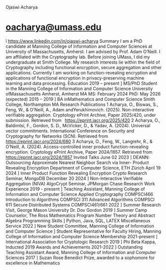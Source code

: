 Ojaswi Acharya
# oacharya@umass.edu
ï https://www.linkedin.com/in/ojaswi-acharya
Summary
I am a PhD candidate at Manning College of Information and Computer Sciences at University of
Massachusetts, Amherst. I am advised by Prof. Adam O’Neill. I am affiliated with the Cryptography lab.
Before joining UMass, I did my undergraduate at Smith College.
My research interests lie within the field of Cryptography including functional encryption, secure
aggregation and other applications. Currently I am working on function-revealing encryption and
applications of functional encryption in privacy-preserving machine learning and data processing.
Education
2019 – present ] MS/PhD Student in the Manning College of Information and Computer Science
University ofMassachusetts Amherst, Amherst MA
MS: February 2024
PhD: May 2026 (expected)
2015 – 2019 ] BA inMathematics and Computer Science
Smith College, Northampton MA
Research Publications
1 Acharya, O., Biswas, S., Feng, W., & O’Neill, A., Adam andYerukhimovich. (2025). Non-interactive
verifiable aggregation. Cryptology ePrint Archive, Paper 2025/420, under submission. Retrieved from
 https://eprint.iacr.org/2025/420
2 Acharya, O., Baldimtsi, F., Gordon, S. D., McVicker, D., & Yadav, A. (2024). Universal vector
commitments. International Conference on Security and Cryptography for Networks (SCN). Retrieved
from  https://eprint.iacr.org/2024/680
3 Acharya, O., Feng, W., Langrehr, R., & O’Neill, A. (2024). Access-controlled inner product
function-revealing encryption. Cryptology ePrint Archive, Paper 2024/1857. Retrieved from
 https://eprint.iacr.org/2024/1857
Invited Talks
June 02 2023 ] DEANN: Outsourcing Approximate Nearest Neighbor Search via Inner-
Product Revealing Encryption
Department of Computer Science, ETH Zürich
April 19 2024 ] Inner Product Function Revealing Encryption
Crypto Research Seminar, MongoDB
December 20 2024 ] Non-Interactive Verifiable Aggregation (NIVA)
AlgoCrypt Seminar, JPMorgan Chase Research
Work Experience
2019 - present ] Teaching Assistant, Manning College of Information and Computer Science
Applied Cryptography COMPSCI466
Introduction to Algorithms COMPSCI 311
Advanced Algorithms COMPSCI 611
Secure Distributed Systems COMPSCI461/661
2022 ] Summer Research Visit, George Mason University
Dr. Dov Gordon
2019 ] Summer Camp Counselor, The Ross Mathematics Program
Number Theory and Abstract Algebra
Programming Skills
] Python, Java, SQL, LATEX
Miscellaneous
Service
2022 ] New Student Committee, Manning College of Information and Computer Science
] Student Representative for Faculty Hiring, Manning College of Information and
Computer Science
Membership
2021-present ] International Association for Cryptologic Research
2019 ] Phi Beta Kappa, Inducted 2019
Awards and Achievements
2021-2022 ] Outstanding Teaching Assistant Award, Manning College of Information and Computer
Sciences
2017 ] Suzan Rose Benedict Prize, awarded to a sophomore for excellence in Mathematics